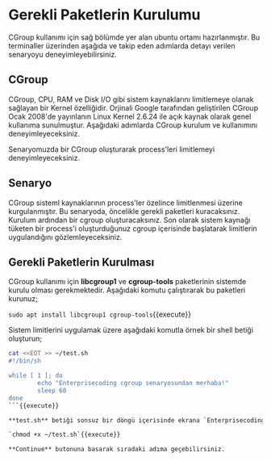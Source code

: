 # Gerekli Paketlerin Kurulumu

CGroup kullanımı için sağ bölümde yer alan ubuntu ortamı hazırlanmıştır. Bu terminaller üzerinden aşağıda ve takip eden adımlarda detayı verilen senaryoyu deneyimleyebilirsiniz.

## CGroup

CGroup, CPU, RAM ve Disk I/O gibi sistem kaynaklarını limitlemeye olanak sağlayan bir Kernel özelliğidir. Orjinali Google tarafından geliştirilen CGroup Ocak 2008'de yayınlanın Linux Kernel 2.6.24 ile açık kaynak olarak genel kullanıma sunulmuştur. Aşağıdaki adımlarda CGroup kurulum ve kullanımını deneyimleyeceksiniz.

Senaryomuzda bir CGroup oluşturarak process'leri limitlemeyi deneyimleyeceksiniz.

## Senaryo

CGroup sisteml kaynaklarının process'ler özelince limitlenmesi üzerine kurgulanmıştır. Bu senaryoda, öncelikle gerekli paketleri kuracaksınız. Kurulum ardından bir cgroup oluşturacaksınız. Son olarak sistem kaynağı tüketen bir process'i oluşturduğunuz cgroup içerisinde başlatarak limitlerin uygulandığını gözlemleyeceksiniz.

## Gerekli Paketlerin Kurulması

CGroup kullanımı için **libcgroup1** ve **cgroup-tools** paketlerinin sistemde kurulu olması gerekmektedir. Aşağıdaki komutu çalıştırarak bu paketleri kurunuz;

`sudo apt install libcgroup1 cgroup-tools`{{execute}}

Sistem limitlerini uygulamak üzere aşağıdaki komutla örnek bir shell betiği oluşturun;

```bash
cat <<EOT >> ~/test.sh
#!/bin/sh

while [ 1 ]; do
        echo "Enterprisecoding cgroup senaryosundan merhaba!"
        sleep 60
done
```{{execute}}

**test.sh** betiği sonsuz bir döngü içerisinde ekrana `Enterprisecoding cgroup senaryosundan merhaba!` mesajını yazacaktır. Aşağıdaki komutu çalıştırarak bu betiği çalıştırılabilir yapınız;

`chmod +x ~/test.sh`{{execute}}

**Continue** butonuna basarak sıradaki adıma geçebilirsiniz.
